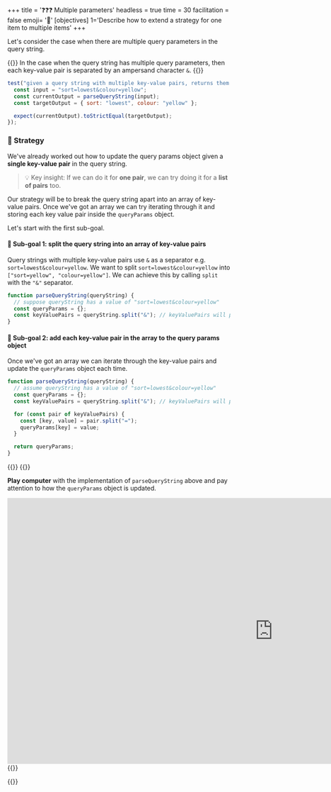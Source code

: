 +++
title = '❓❓❓ Multiple parameters'
headless = true
time = 30
facilitation = false
emoji= '🧩'
[objectives]
    1='Describe how to extend a strategy for one item to multiple items'
+++

Let's consider the case when there are multiple query parameters in the query string.

{{<note type="tip" title="Recall">}}
In the case when the query string has multiple query parameters, then each key-value pair is separated by an ampersand character `&`.
{{</note>}}

```js
test("given a query string with multiple key-value pairs, returns them in object form", function () {
  const input = "sort=lowest&colour=yellow";
  const currentOutput = parseQueryString(input);
  const targetOutput = { sort: "lowest", colour: "yellow" };

  expect(currentOutput).toStrictEqual(targetOutput);
});
```

### 🧭 Strategy

We've already worked out how to update the query params object given a **single key-value pair** in the query string.

> 💡 Key insight: If we can do it for **one pair**, we can try doing it for a **list of pairs** too.

Our strategy will be to break the query string apart into an array of key-value pairs. Once we've got an array we can try iterating through it and storing each key value pair inside the `queryParams` object.

Let's start with the first sub-goal.

#### 🎯 Sub-goal 1: split the query string into an array of key-value pairs

Query strings with multiple key-value pairs use `&` as a separator e.g. `sort=lowest&colour=yellow`. We want to split `sort=lowest&colour=yellow` into `["sort=yellow", "colour=yellow"]`. We can achieve this by calling `split` with the `"&"` separator.

```js {linenos=table,hl_lines=[4] ,linenostart=1}
function parseQueryString(queryString) {
  // suppose queryString has a value of "sort=lowest&colour=yellow"
  const queryParams = {};
  const keyValuePairs = queryString.split("&"); // keyValuePairs will point to [ "sort=yellow", "colour=yellow"]
}
```

#### 🎯 Sub-goal 2: add each key-value pair in the array to the query params object

Once we've got an array we can iterate through the key-value pairs and update the `queryParams` object each time.

```js {linenos=table,hl_lines=["6-9"] ,linenostart=1}
function parseQueryString(queryString) {
  // assume queryString has a value of "sort=lowest&colour=yellow"
  const queryParams = {};
  const keyValuePairs = queryString.split("&"); // keyValuePairs will point to [ "sort=yellow", "colour=yellow"]

  for (const pair of keyValuePairs) {
    const [key, value] = pair.split("=");
    queryParams[key] = value;
  }

  return queryParams;
}
```

{{<tabs>}}
{{<tab name="🎮 Play computer">}}

**Play computer** with the implementation of `parseQueryString` above and pay attention to how the `queryParams` object is updated.

<iframe title="parse-query-solution" width="1200" height="600" frameborder="0" src="https://pythontutor.com/iframe-embed.html#code=function%20parseQueryString%28queryString%29%20%7B%0A%0A%20%20const%20queryParams%20%3D%20%7B%7D%3B%0A%20%20const%20keyValuePairs%20%3D%20queryString.split%28%22%26%22%29%3B%20%0A%20%20for%20%28const%20pair%20of%20keyValuePairs%29%20%7B%0A%20%20%20%20const%20%5Bkey,%20value%5D%20%3D%20pair.split%28%22%3D%22%29%3B%0A%20%20%20%20queryParams%5Bkey%5D%20%3D%20value%3B%0A%20%20%7D%0A%0A%20%20return%20queryParams%3B%0A%7D%0A%0AparseQueryString%28%22sort%3Dlowest%26colour%3Dyellow%22%29%3B&codeDivHeight=400&codeDivWidth=350&cumulative=false&curInstr=20&heapPrimitives=nevernest&origin=opt-frontend.js&py=js&rawInputLstJSON=%5B%5D&textReferences=false"> </iframe>
{{</tab>}}

{{</tabs>}}
